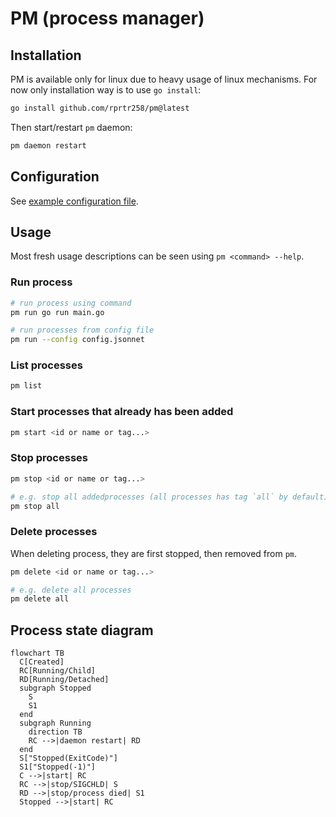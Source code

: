 # PM (process manager)

## Installation
PM is available only for linux due to heavy usage of linux mechanisms. For now only installation way is to use `go install`:
```sh
go install github.com/rprtr258/pm@latest
```

Then start/restart `pm` daemon:
```sh
pm daemon restart
```

## Configuration
See [example configuration file](./config.jsonnet).

## Usage
Most fresh usage descriptions can be seen using `pm <command> --help`.

### Run process
```sh
# run process using command
pm run go run main.go

# run processes from config file
pm run --config config.jsonnet
```

### List processes
```sh
pm list
```

### Start processes that already has been added
```sh
pm start <id or name or tag...>
```

### Stop processes
```sh
pm stop <id or name or tag...>

# e.g. stop all addedprocesses (all processes has tag `all` by default)
pm stop all
```

### Delete processes
When deleting process, they are first stopped, then removed from `pm`.
```sh
pm delete <id or name or tag...>

# e.g. delete all processes
pm delete all
```


## Process state diagram
```mermaid
flowchart TB
  C[Created]
  RC[Running/Child]
  RD[Running/Detached]
  subgraph Stopped
    S
    S1
  end
  subgraph Running
    direction TB
    RC -->|daemon restart| RD
  end
  S["Stopped(ExitCode)"]
  S1["Stopped(-1)"]
  C -->|start| RC
  RC -->|stop/SIGCHLD| S
  RD -->|stop/process died| S1
  Stopped -->|start| RC
```

